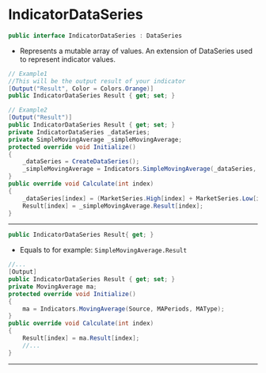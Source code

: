 # IndicatorDataSeries
```cs
public interface IndicatorDataSeries : DataSeries
```
* Represents a mutable array of values. An extension of DataSeries used to represent indicator values.
```cs
// Example1
//This will be the output result of your indicator
[Output("Result", Color = Colors.Orange)]
public IndicatorDataSeries Result { get; set; }

// Example2
[Output("Result")]
public IndicatorDataSeries Result { get; set; }
private IndicatorDataSeries _dataSeries;
private SimpleMovingAverage _simpleMovingAverage;
protected override void Initialize()
{
    _dataSeries = CreateDataSeries();
    _simpleMovingAverage = Indicators.SimpleMovingAverage(_dataSeries, 14);
}
public override void Calculate(int index)
{
    _dataSeries[index] = (MarketSeries.High[index] + MarketSeries.Low[index])/2;
    Result[index] = _simpleMovingAverage.Result[index];
}
```
---
```cs
public IndicatorDataSeries Result{ get; }
```
* Equals to for example: ```SimpleMovingAverage.Result```
```cs
//...
[Output]
public IndicatorDataSeries Result { get; set; }
private MovingAverage ma;
protected override void Initialize()
{
    ma = Indicators.MovingAverage(Source, MAPeriods, MAType);
}
public override void Calculate(int index)
{
    Result[index] = ma.Result[index];   
    //...
}
```
---

```cs


```
